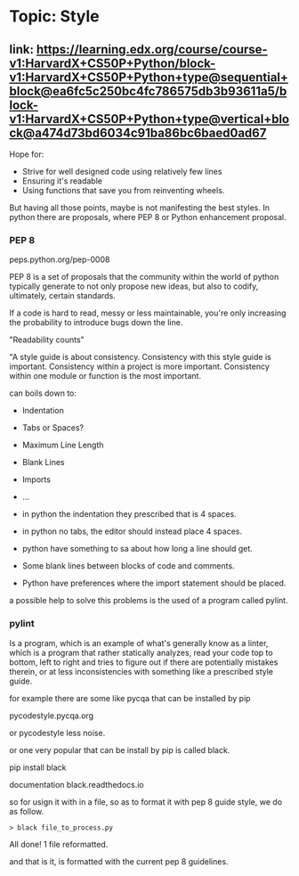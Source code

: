 # Topic: Style

## link: https://learning.edx.org/course/course-v1:HarvardX+CS50P+Python/block-v1:HarvardX+CS50P+Python+type@sequential+block@ea6fc5c250bc4fc786575db3b93611a5/block-v1:HarvardX+CS50P+Python+type@vertical+block@a474d73bd6034c91ba86bc6baed0ad67


Hope for:
- Strive for well designed code
using relatively few lines
- Ensuring it's readable
- Using functions that save you from reinventing wheels.

But having all those points, maybe is not manifesting the best styles.
In python there are proposals, where 
PEP 8 or Python enhancement proposal.

### PEP 8
peps.python.org/pep-0008

PEP 8 is a set of proposals that the community within the world of python typically generate to not only propose new ideas, but also to codify, ultimately, certain standards.

If a code is hard to read, messy or less maintainable, you're only increasing the probability to introduce bugs down the line.

"Readability counts"

"A style guide is about consistency. Consistency with this style guide is important. Consistency within a project is more important. Consistency within one module or function is the most important.

can boils down to:
- Indentation
- Tabs or Spaces?
- Maximum Line Length
- Blank Lines
- Imports
- ...

- in python the indentation they prescribed that is 4 spaces.
- in python no tabs, the editor should instead place 4 spaces.
- python have something to sa about how long a line should get.
- Some blank lines between blocks of code and comments.
- Python have preferences where the import statement should be placed.


a possible help to solve this problems is the used of a program called pylint.

### pylint
Is a program, which is an example of what's generally know as a linter, which is a program that rather statically analyzes, read your code top to bottom, left to right and tries to figure out if there are potentially mistakes therein, or at less inconsistencies with something like a prescribed style guide.

for example there are some like pycqa that can be installed by pip

pycodestyle.pycqa.org

or pycodestyle less noise.

or one very popular that can be install by pip is called black.

pip install black

documentation
black.readthedocs.io

so for usign it with in a file, so as to format it with pep 8 guide style, we do as follow.

`> black file_to_process.py`

All done!
1 file reformatted.

and that is it, is formatted with the current pep 8 guidelines.
